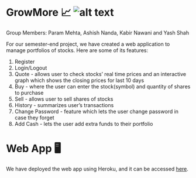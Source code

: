 # GrowMore 📈 ![alt text](https://freepngimg.com/thumb/database/63586-administrator-database-computer-migration-oracle-data-software-thumb.png)
Group Members: Param Mehta, Ashish Nanda, Kabir Nawani and Yash Shah

For our semester-end project, we have created a web application to manage portfolios of stocks. Here are some of its features: 
1. Register 
2. Login/Logout
3. Quote - allows user to check stocks’ real time prices and an interactive graph which shows the closing prices for last 10 days
4. Buy - where the user can enter the stock(symbol) and quantity of shares to purchase
5. Sell - allows user to sell shares of stocks
6. History - summarizes user’s transactions
7. Change Password - feature which lets the user change password in case they forget
8. Add Cash - lets the user add extra funds to their portfolio 

# Web App 🖥️
We have deployed the web app using Heroku, and it can be accessed [here](https://grow-more-stock-portfolio.herokuapp.com/login).
